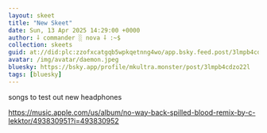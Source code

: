 ```yaml
---
layout: skeet
title: "New Skeet"
date: Sun, 13 Apr 2025 14:29:00 +0000
author: ⸸ commander ░ nova ⸸ :~$
collection: skeets
guid: at://did:plc:zzofxcatgqb5wpkqetnng4wo/app.bsky.feed.post/3lmpb4cdzo22l
avatar: /img/avatar/daemon.jpeg
bluesky: https://bsky.app/profile/mkultra.monster/post/3lmpb4cdzo22l
tags: [bluesky]
---
```


songs to test out new headphones

<a href="https://music.apple.com/us/album/no-way-back-spilled-blood-remix-by-c-lekktor/493830951?i=493830952" target="_blank">https://music.apple.com/us/album/no-way-back-spilled-blood-remix-by-c-lekktor/493830951?i=493830952</a>
